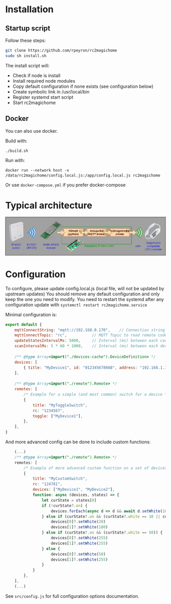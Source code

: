 # Installation

## Startup script

Follow these steps:
```sh
git clone https://github.com/rpeyron/rc2magichome
sudo sh install.sh
```

The install script will:
- Check if node is install
- Install required node modules
- Copy default configuration if none exists (see configuration below)
- Create symbolic link in /usr/local/bin
- Register systemd start script
- Start rc2magichome


## Docker

You can also use docker.

Build with:
```
./build.sh
```

Run with:
```
docker run --network host -v /data/rc2magichome/config.local.js:/app/config.local.js rc2magichome
```

Or use `docker-compose.yml`  if you prefer docker-compose

# Typical architecture

![](architecture.png)

# Configuration

To configure, please update config.local.js (local file, will not be updated by upstream updates)
You should remove any default configuration and only keep the one you need to modify.
You need to restart the systemd after any configuration update with `systemctl restart rc2magichome.service` 

Minimal configuration is:
```js
export default {
    mqttConnectString: "mqtt://192.168.0.170",    // Connection string to MQTT server
    mqttConnectTopic: "rc",           // MQTT Topic to read remote codes
    updateStatesIntervalMs: 5000,     // Interval (ms) between each cached state polling
    scanIntervalMs: 5 * 60 * 1000,    // Interval (ms) between each device discovery/updates

    /** @type Array<import("./devices-cache").DeviceDefinition> */
    devices: [
        { title: "MyDevice1", id: "0123456789AB", address: "192.168.1.15" },
    ],

    /** @type Array<import("./remote").Remote> */
    remotes: [
        /* Example for a simple (and most common) switch for a device */
        {
            title: "MyToggleSwitch",
            rc: "1234567",
            toggle: ["MyDevice1"],
        },
    ],
}
```


And more advanced config can be done to include custom functions:
```js
    (...)
    /** @type Array<import("./remote").Remote> */
    remotes: [
        /* Example of more advanced custom function on a set of devices to have multiple levels on the same switch */
        {
            title: "MyCustomSwitch",
            rc: "124781",
            devices: ["MyDevice1", "MyDevice2"],
            function: async (devices, states) => {
                let curState = states[0]
                if (!curState?.on) {
                    devices.forEach(async d => d && await d.setWhite(10) && await d.setPower(true))
                } else if (curState?.on && (curState?.white == 10 || curState?.white == 255)) {
                    devices[0]?.setWhite(20)
                    devices[1]?.setWhite(100)
                } else if (curState?.on && (curState?.white == 50)) {
                    devices[0]?.setWhite(255)
                    devices[1]?.setWhite(255)
                } else {
                    devices[0]?.setWhite(50)
                    devices[1]?.setWhite(255)
                }
            }
        },
    ],
    (...)
```

See `src/config.js` for full configuration options documentation.
